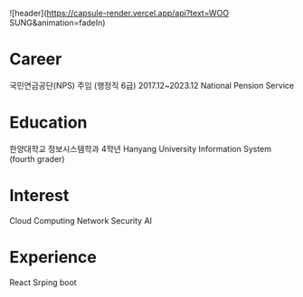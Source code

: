 ![header](https://capsule-render.vercel.app/api?text=WOO SUNG&animation=fadeIn)
# Career
 국민연금공단(NPS) 주임 (행정직 6급) 2017.12~2023.12 National Pension Service
# Education
 한양대학교 정보시스템학과 4학년 Hanyang University Information System (fourth grader)
# Interest
<h>Cloud Computing</h>
<h>Network Security</h>
<h>AI</h>

# Experience
React
Srping boot


